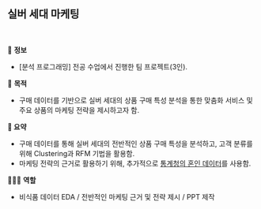 ## 실버 세대 마케팅
<br>

📌 **정보**
- [분석 프로그래밍] 전공 수업에서 진행한 팀 프로젝트(3인).

🔎 **목적**
- 구매 데이터를 기반으로 실버 세대의 상품 구매 특성 분석을 통한 맞춤화 서비스 및 주요 상품의 마케팅 전략을 제시하고자 함.

**📝 요약**
- 구매 데이터를 통해 실버 세대의 전반적인 상품 구매 특성을 분석하고, 고객 분류를 위해 Clustering과 RFM 기법을 활용함.
- 마케팅 전략의 근거로 활용하기 위해, 추가적으로 [통계청의 혼인 데이터](https://kosis.kr/statHtml/statHtml.do?orgId=101&tblId=DT_1B83A35&conn_path=I2)를 사용함.

👩🏻‍💻 **역할** 
- 비식품 데이터 EDA / 전반적인 마케팅 근거 및 전략 제시 / PPT 제작
